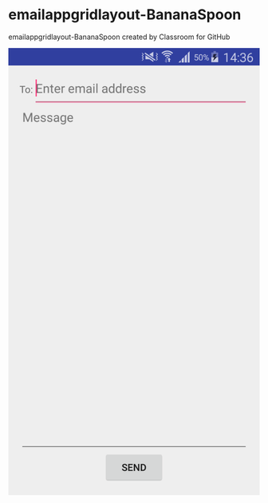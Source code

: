 # emailappgridlayout-BananaSpoon
emailappgridlayout-BananaSpoon created by Classroom for GitHub

![alt tag](https://github.com/DeLaSalleUniversity-Manila/emailappgridlayout-BananaSpoon/blob/master/device-2015-12-06-143721.png)
